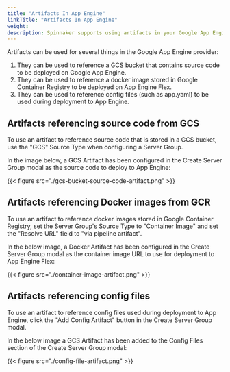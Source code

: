 ```yaml
---
title: "Artifacts In App Engine"
linkTitle: "Artifacts In App Engine"
weight: 
description: Spinnaker supports using artifacts in your Google App Engine deployments.
---
```



Artifacts can be used for several things in the Google App Engine provider:

1. They can be used to reference a GCS bucket that contains source code to be deployed on Google App Engine.
2. They can be used to reference a docker image stored in Google Container Registry to be deployed on App Engine Flex.
3. They can be used to reference config files (such as app.yaml) to be used during deployment to App Engine.

## Artifacts referencing source code from GCS

To use an artifact to reference source code that is stored in a GCS bucket, use the "GCS" Source Type
when configuring a Server Group.

In the image below, a GCS Artifact has been configured in the Create Server Group modal as the
source code to deploy to App Engine:

{{< figure src="./gcs-bucket-source-code-artifact.png" >}}

## Artifacts referencing Docker images from GCR

To use an artifact to reference docker images stored in Google Container Registry, set the Server
Group's Source Type to "Container Image" and set the "Resolve URL" field to "via pipeline artifact".

In the below image, a Docker Artifact has been configured in the Create Server Group modal as the
container image URL to use for deployment to App Engine Flex:

{{< figure src="./container-image-artifact.png" >}}

## Artifacts referencing config files

To use an artifact to reference config files used during deployment to App Engine, click the
"Add Config Artifact" button in the Create Server Group modal.

In the below image a GCS Artifact has been added to the Config Files section of the Create Server Group modal:

{{< figure src="./config-file-artifact.png" >}}
